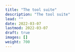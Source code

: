 ```yaml
---
title: "The tool suite"
description: "The tool suite"
lead: ""
date: 2022-03-07
lastmod: 2022-03-07
draft: true
images: []
weight: 700
---
```

